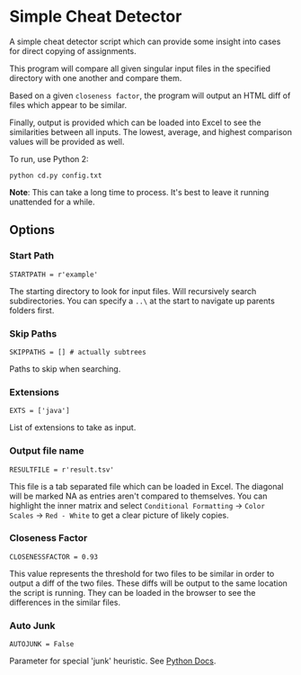 Simple Cheat Detector
====================================================================================================

A simple cheat detector script which can provide some insight into cases for direct copying of
assignments.

This program will compare all given singular input files in the specified directory with one another
and compare them.

Based on a given `closeness factor`, the program will output an HTML diff of files which appear to
be similar.

Finally, output is provided which can be loaded into Excel to see the similarities between all
inputs.  The lowest, average, and highest comparison values will be provided as well.

To run, use Python 2:

    python cd.py config.txt

**Note**: This can take a long time to process.  It's best to leave it running unattended for a
while.


Options
--------

### Start Path

    STARTPATH = r'example'

The starting directory to look for input files.  Will recursively search subdirectories.  You can
specify a `..\` at the start to navigate up parents folders first.

### Skip Paths

    SKIPPATHS = [] # actually subtrees

Paths to skip when searching.

### Extensions

    EXTS = ['java']

List of extensions to take as input.

### Output file name

    RESULTFILE = r'result.tsv'

This file is a tab separated file which can be loaded in Excel.  The diagonal will be marked NA as
entries aren't compared to themselves.  You can highlight the inner matrix and select `Conditional
Formatting` -> `Color Scales` -> `Red - White` to get a clear picture of likely copies.

### Closeness Factor

    CLOSENESSFACTOR = 0.93

This value represents the threshold for two files to be similar in order to output a diff of the two
files.  These diffs will be output to the same location the script is running.  They can be loaded
in the browser to see the differences in the similar files.

### Auto Junk

    AUTOJUNK = False

Parameter for special 'junk' heuristic. See [Python Docs].



[Python Docs]: https://docs.python.org/2/library/difflib.html
